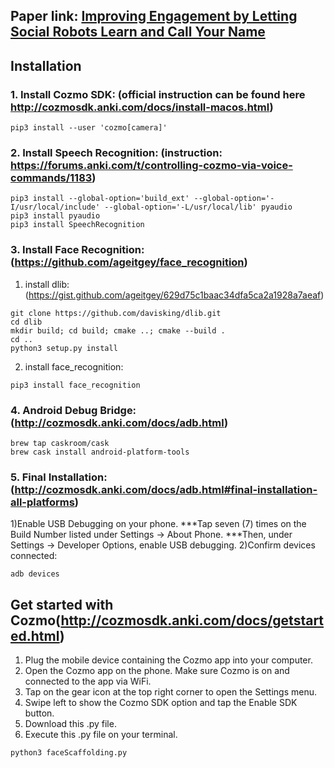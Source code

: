 ## Paper link: [Improving Engagement by Letting Social Robots Learn and Call Your Name](https://dl.acm.org/doi/abs/10.1145/3371382.3378355)

## Installation
### 1. Install Cozmo SDK: (official instruction can be found here http://cozmosdk.anki.com/docs/install-macos.html)
```
pip3 install --user 'cozmo[camera]'
```
### 2. Install Speech Recognition: (instruction: https://forums.anki.com/t/controlling-cozmo-via-voice-commands/1183)
```
pip3 install --global-option='build_ext' --global-option='-I/usr/local/include' --global-option='-L/usr/local/lib' pyaudio
pip3 install pyaudio
pip3 install SpeechRecognition
```
### 3. Install Face Recognition: (https://github.com/ageitgey/face_recognition)
1) install dlib:(https://gist.github.com/ageitgey/629d75c1baac34dfa5ca2a1928a7aeaf)
```
git clone https://github.com/davisking/dlib.git
cd dlib
mkdir build; cd build; cmake ..; cmake --build .
cd ..
python3 setup.py install
```
2) install face_recognition:
```
pip3 install face_recognition
```

### 4. Android Debug Bridge:(http://cozmosdk.anki.com/docs/adb.html)
```
brew tap caskroom/cask
brew cask install android-platform-tools
```

### 5. Final Installation: (http://cozmosdk.anki.com/docs/adb.html#final-installation-all-platforms)
1)Enable USB Debugging on your phone.
***Tap seven (7) times on the Build Number listed under Settings -> About Phone.
***Then, under Settings -> Developer Options, enable USB debugging.
2)Confirm devices connected:
```
adb devices
```

## Get started with Cozmo(http://cozmosdk.anki.com/docs/getstarted.html)
1) Plug the mobile device containing the Cozmo app into your computer.
2) Open the Cozmo app on the phone. Make sure Cozmo is on and connected to the app via WiFi.
3) Tap on the gear icon at the top right corner to open the Settings menu.
4) Swipe left to show the Cozmo SDK option and tap the Enable SDK button.
5) Download this .py file.
6) Execute this .py file on your terminal.
```
python3 faceScaffolding.py
```
